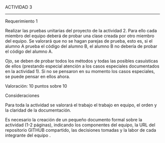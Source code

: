 ACTIVIDAD 3

-------------------------------------------

Requerimiento 1

Realizar las pruebas unitarias del proyecto de la actividad 2. Para ello cada miembro del equipo deberá de probar una clase creada por otro miembro del equipo. Se valorará que no se hagan parejas de prueba, esto es, si el alumno A prueba el código del alumno B, el alumno B no debería de probar el código del alumno A.

Ojo, se deben de probar todos los métodos y todas las posibles casuísticas de ellos (prestando especial atención a los casos especiales documentados en la actividad 1). Si no se pensaron en su momento los casos especiales, se puede pensar en ellos ahora.

Valoración: 10 puntos sobre 10

Consideraciones

Para toda la actividad se valorará el trabajo el trabajo en equipo, el orden y la claridad de la documentación.

Es necesario la creación de un pequeño documento formal sobre la actividad (1-2 páginas), indicando los componentes del equipo, la URL del repositorio GITHUB compartido, las decisiones tomadas y la labor de cada integrante del equipo .
